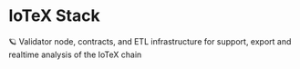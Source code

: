 # IoTeX Stack

🪐 Validator node, contracts, and ETL infrastructure for support, export and realtime analysis of the IoTeX chain
